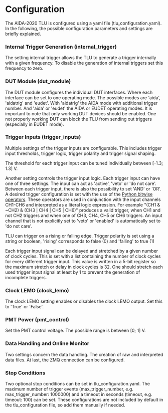 # Configuration
The AIDA-2020 TLU is configured using a yaml file (tlu_configuration.yaml).
In the following, the possible configuration parameters and settings are briefly explained.

### Internal Trigger Generation (internal_trigger)
The setting internal trigger allows the TLU to generate a trigger internally with a given frequency.
To disable the generation of internal triggers set this frequency to zero.

### DUT Module (dut_module)
The DUT module configures the individual DUT interfaces.
Where each interface can be set to one operating mode.
The possible modes are 'aida', 'aidatrig' and 'eudet'.
With 'aidatrig' the AIDA mode with additional trigger number.
And 'aida' or 'eudet' the AIDA or EUDET operating modes.
It is important to note that only working DUT devices should be enabled.
One not properly working DUT can block the TLU from sending out triggers (especially in EUDET mode).

### Trigger Inputs (trigger_inputs)
Multiple settings of the trigger inputs are configurable.
This includes trigger input thresholds, trigger logic, trigger polarity and trigger signal shaping.

The threshold for each trigger input can be tuned individually between [-1.3; 1.3] V.

Another setting controls the trigger input logic.
Each trigger input can have one of three settings. The input can act as 'active', 'veto' or 'do not care'.
Between each trigger input, there is also the possibility to set 'AND' or 'OR'.
A desired trigger configuration is set with the use of the [Python bitwise operators](https://wiki.python.org/moin/BitwiseOperators).
These operators are used in conjunction with the input channels CH1-CH6 and interpreted as a literal logic expression.
For example "(CH1 & ~CH2) & (CH3 | CH4 | CH5 | CH6)" produces a valid trigger, when CH1 and not CH2 triggers and when one of CH3, CH4, CH5 or CH6 triggers.
An input channel that is not explicitly set to 'veto' or 'enabled' is automatically set to 'do not care'.

TLU can trigger on a rising or falling edge. Trigger polarity is set using a string or boolean,
'rising' corresponds to false (0) and 'falling' to true (1)

Each trigger input signal can be delayed and stretched by a given number of clock cycles.
This is set with a list containing the number of clock cycles for every different trigger input.
This value is written in a 5-bit register so the maximum stretch or delay in clock cycles is 32.
One should stretch each used trigger input signal at least by 1 to prevent the generation of incomplete triggers.

### Clock LEMO (clock_lemo)
The clock LEMO setting enables or disables the clock LEMO output.
Set this to 'True' or 'False'.

### PMT Power (pmt_control)
Set the PMT control voltage. The possible range is between [0; 1] V.

### Data Handling and Online Monitor
Two settings concern the data handling. The creation of raw and interpreted data files.
At last, the ZMQ connection can be configured.

### Stop Conditions
Two optional stop conditions can be set in tlu_configuration.yaml.
The maximum number of trigger events (max_trigger_number, e.g. max_trigger_number: 1000000)
and a timeout in seconds (timeout, e.g. timeout: 100) can be set.
These configurations are not included by default in the tlu_configuration file, so add them manually if needed.
